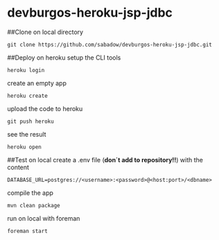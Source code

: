 devburgos-heroku-jsp-jdbc
=========================

##Clone on local directory
```
git clone https://github.com/sabadow/devburgos-heroku-jsp-jdbc.git
```

##Deploy on heroku
setup the CLI tools
```
heroku login
```

create an empty app
```
heroku create
```

upload the code to heroku
```
git push heroku
```

see the result
```
heroku open
```

##Test on local
create a .env file (**don´t add to repository!!**) with the content
```
DATABASE_URL=postgres://<username>:<password>@<host:port>/<dbname>
```

compile the app
```
mvn clean package
```

run on local with foreman
```
foreman start
```
